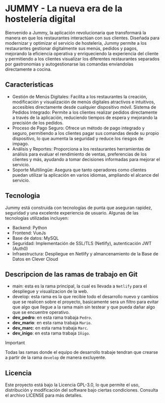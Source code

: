 # JUMMY - La nueva era de la hostelería digital
Bienvenido a Jummy, la aplicación revolucionaria que transformará la manera en que los restaurantes interactúan con sus clientes. Diseñada para modernizar y optimizar el servicio de hostelería, Jummy permite a los restaurantes gestionar digitalmente sus menús, pedidos y pagos, mejorando la eficiencia operativa y enriqueciendo la experiencia del cliente y permitiendo a los clientes visualizar los diferentes restaurantes separados por gastronomias y autogestionarse las comandas enviandolas directamente a cocina.

## Caracteristicas
- Gestión de Menús Digitales: Facilita a los restaurantes la creación, modificación y visualización de menús digitales atractivos e intuitivos, accesibles directamente desde cualquier dispositivo móvil.
Sistema de Pedidos Integrado: Permite a los clientes realizar pedidos directamente a través de la aplicación, reduciendo tiempos de espera y mejorando la precisión de los pedidos.
- Proceso de Pago Seguro: Ofrece un método de pago integrado y seguro, permitiendo a los clientes pagar sus comandas desde su propio dispositivo, lo que aumenta la seguridad y reduce los riesgos de impago.
- Análisis y Reportes: Proporciona a los restaurantes herramientas de análisis para evaluar el rendimiento de ventas, preferencias de los clientes y más, ayudando a tomar decisiones informadas para mejorar el servicio.
- Soporte Multilingüe: Asegura que tanto operadores como clientes puedan utilizar la aplicación en varios idiomas, ampliando el alcance del servicio.

## Tecnologia
Jummy está construida con tecnologías de punta que aseguran rapidez, seguridad y una excelente experiencia de usuario. Algunas de las tecnologías utilizadas incluyen:
- Backend: Python
- Frontend: VueJs
- Base de datos: MySQL
- Seguridad: Implementación de SSL/TLS (Netlify), autenticación JWT (Auth0)
- Infraestructura: Despliegue en Netlify y almancenamiento de la Base de Datos en Clever Cloud

## Descripcion de las ramas de trabajo en Git
- main: esta es la rama principal, la cual es llevada a `Netlify` para el despliegue y visualizacion de la web.
- develop: esta rama es la que recibie todo el desarrollo nuevo y cambios que se realicen sobre el proyecto, basicamente sera un filtro para evitar que algo que llegue a la rama main sin testear y que pueda dañar algo que se encuentre operativo.
- __dev_pedro__: en esta rama trabaja `Pedro`.
- __dev_mario__: en esta rama trabaja `Mario`.
- __dev_marc__: en esta rama trabaja `Marc`.
- __dev_inigo__: en esta rama trabaja `Iñigo`.

> [!IMPORTANT]
Todas las ramas donde el equipo de desarrollo trabaje tendran que crearse a partir de la rama `develop` de manera excluyente.

## Licencia
Este proyecto está bajo la Licencia GPL-3.0, lo que permite el uso, distribución y modificación del software bajo ciertas condiciones. Consulta el archivo LICENSE para más detalles.
